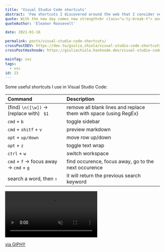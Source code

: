 ```yaml
---
title: 'Visual Studio Code shortcuts'
abstract: 'Few shortcuts I discovered around the web that I consider very helpful'
quote: With the new day comes new strength<br class="u-ty-break-t"> and new thoughts.
quoteAuthor: 'Eleanor Roosevelt'

date: 2021-01-16

permalink: posts/visual-studio-code-shortcuts/
crossPostDEV: https://dev.to/giulia_chiola/visual-studio-code-shortcuts-63f
crossPostHashnode: https://giuliachiola.hashnode.dev/visual-studio-code-shortcuts

mainTag: vsc
tags:
  - vsc
id: 23
---
```


Some useful shortcuts I use in Visual Studio Code:

| Command             | Description                                                      |
|:--------------------|:-----------------------------------------------------------------|
| (find) `\n([\w])` -> (replace with) ` $1` | remove all blank lines and replace them with space (using RegEx) |
| `cmd` + `b`             | toggle sidebar                                                   |
| `cmd` + `shitf` + `v`    | preview markdown                                                 |
| `opt` + `up/down`     | move row up/down                                                 |
| `opt` + `z`           | toggle text wrap                                                 |
| `ctrl` + `w`             | switch workspace                                                 |
| `cmd` + `f` -> focus away -> `cmd` + `g`             | find occurence, focus away, go to the next occurence             |
| search a word, then `↑`     | it will return the previous search keyword |

<div class="s-giphy s-giphy--small-d">
  <video autoplay loop muted playsinline>
    <source src="https://i.giphy.com/media/5gXYzsVBmjIsw/giphy.mp4" type="video/mp4">
  </video>
  <p><a href="https://giphy.com/gifs/cat-cool-5gXYzsVBmjIsw">via GIPHY</a></p>
</div>
